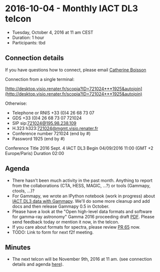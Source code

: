 # 2016-10-04 - Monthly IACT DL3 telcon

* Tuesday, October 4, 2016 at 11 am CEST
* Duration: 1 hour
* Participants: tbd

## Connection details

If you have questions how to connect, please email  [Catherine Boisson](http://www.iau.org/administration/membership/individual/7665/)

Connection from a single terminal:

[http://desktop.visio.renater.fr/scopia?ID=721024***1925&autojoin](http://desktop.visio.renater.fr/scopia?ID=721024***1925&autojoin)

Otherwise:

* Telephone or RNIS 	+33 (0)4 26 68 73 07
* GDS 	+33 (0)4 26 68 73 07 721024
* SIP 	sip:721024@195.98.238.109
* H.323 	h323:721024@mgmt.visio.renater.fr
* Conference number 	721024 (end by #)
* Password 	1925 (end by #)

Conference Title 2016 Sept. 4 IACT DL3 Begin 04/09/2016 11:00 (GMT +2 Europe/Paris) Duration 02:00

## Agenda

* There hasn't been much activity in the past month. Anything to report from the collaborations (CTA, HESS, MAGIC, ...?) or tools (Gammapy, ctools, ...)?
* For Gammapy, we wrote an IPython notebook (work in progress) about [IACT DL3 data with Gammapy](http://nbviewer.jupyter.org/github/gammapy/gammapy-extra/blob/master/notebooks/data_iact.ipynb). We'll do some more cleanup and add docs and then release Gammapy 0.5 in October.
* Please have a look at the "Open high-level data formats and software for gamma-ray astronomy" Gamma 2016 proceeding draft [PDF](https://github.com/open-gamma-ray-astro/open-gamma-ray-astro-gamma2016/blob/master/proceeding/open-gamma-ray-astro-gamma2016.pdf). Please send feedback today or mention it now, in the telcon.
* If you care about formats for spectra, please review [PR 65](https://github.com/open-gamma-ray-astro/gamma-astro-data-formats/pull/65) now.
* TODO: Link to form for next f2f meeting.

## Minutes

* The next telcon will be November 9th, 2016 at 11 am.
  (see connection details and agenda [here](https://github.com/open-gamma-ray-astro/2016-04_IACT_DL3_Meeting/blob/master/notes/2016-11-09-IACT_DL3_Telcon.md)).
